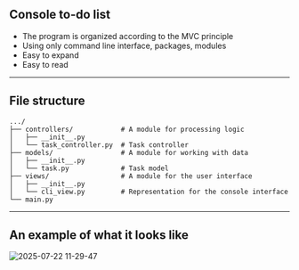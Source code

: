 ## Console to-do list 
- The program is organized according to the MVC principle
- Using only command line interface, packages, modules
- Easy to expand
- Easy to read
---
## File structure
```  
.../
├── controllers/            # A module for processing logic
│   ├── __init__.py
│   └── task_controller.py  # Task controller
├── models/                 # A module for working with data
│   ├── __init__.py
│   └── task.py             # Task model
├── views/                  # A module for the user interface
│   ├── __init__.py
│   └── cli_view.py         # Representation for the console interface
└── main.py

```
---
## An example of what it looks like
![2025-07-22 11-29-47](https://github.com/user-attachments/assets/f81191d8-82c4-42d1-89f7-e607c107ace4)
